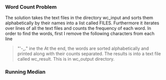 ### Word Count Problem
The solution takes the text files in the directory wc_input and sorts them alphabetically by their names into a list called FILES. Furthermore it iterates over lines of all the text files and counts the frequency of each word. In order to find the words, first I remove the following characters from each line
> "'-_."
ine the At the end, the words are sorted  alphabetically and printed along with their counts separated. The results is into a text file called
wc_result. This is in wc_output directory.

### Running Median
